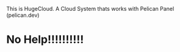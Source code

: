 This is HugeCloud. A Cloud System thats works with Pelican Panel (pelican.dev) 

# No Help!!!!!!!!!!
